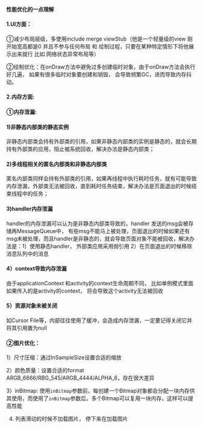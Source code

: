 #### 性能优化的一点理解

#### 1.UI方面：

①减少布局层级，多使用include  merge  viewStub（他是一个轻量级的view  刚开始宽高都是0  并且不参与任何布局 和 绘制过程，只要在某种特定情形下将他展示出来就行   比如 网络状态异常布局等）

②绘制优化：在onDraw方法中避免过多创建临时对象，由于onDraw方法会执行好几遍， 如果有很多临时对象要创建和销毁， 会导致频繁GC，进而导致内存抖动。

#### 2.内存方面:

#### ①内存泄漏:

#### 1)非静态内部类的静态实例

非静态内部类会持有外部类的引用，如果非静态内部类的实例是静态的，就会长期持有外部类的应用，阻止被系统回收，解决办法是静态内部类；

#### 2)多线程相关的匿名内部类和非静态内部类

匿名内部类同样会持有外部类的引用，如果再线程中执行耗时任务，就有可能导致内存泄漏，外部类无法被回收，直到耗时任务结束，解决办法是页面退出的时候结束线程中的任务；

#### 3)handler内存泄漏

handler的内存泄漏可以认为是非静态内部类导致的，handler 发送的msg会被存储再MessageQueue中， 有些msg不能马上被处理，页面退出的时候如果还有msg未被处理，而且handler是非静态的，就会导致页面对象不能被回收，解决办法是：1）使用静态handler， 外部类应用采用弱引用 2）在页面退出的时候移除消息队列中的消息

#### 4）context导致内存泄漏

由于applicationContext 和activity的context生命周期不同， 比如单例模式里面 如果传入的是activity的context， 将会导致这个activity无法被回收

#### 5）资源对象未被关闭

如Cursor File等，内部往往使用了缓冲，会造成内存泄漏，一定要记得关闭它并将其引用置为null

#### ②图片优化：

1）尺寸压缩：通过InSampleSize设置合适的缩放

2）颜色质量：设置合适的format  ARGB_6666/RBG_545/ARGB_4444/ALPHA_6，存在很大差异

3）inBitmap:  使用`inBitmap`参数前，每创建一个Bitmap对象都会分配一块内存供其使用，而使用了`inBitmap`参数后，多个Bitmap可以复用一块内存，这样可以提高性能

4) 列表滑动的时候不加载图片， 停下来在加载图片